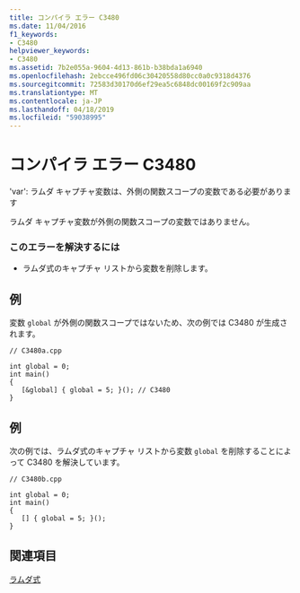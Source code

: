 ```yaml
---
title: コンパイラ エラー C3480
ms.date: 11/04/2016
f1_keywords:
- C3480
helpviewer_keywords:
- C3480
ms.assetid: 7b2e055a-9604-4d13-861b-b38bda1a6940
ms.openlocfilehash: 2ebcce496fd06c30420558d80cc0a0c9318d4376
ms.sourcegitcommit: 72583d30170d6ef29ea5c6848dc00169f2c909aa
ms.translationtype: MT
ms.contentlocale: ja-JP
ms.lasthandoff: 04/18/2019
ms.locfileid: "59038995"
---
```

# <a name="compiler-error-c3480"></a>コンパイラ エラー C3480

'var': ラムダ キャプチャ変数は、外側の関数スコープの変数である必要があります

ラムダ キャプチャ変数が外側の関数スコープの変数ではありません。

### <a name="to-correct-this-error"></a>このエラーを解決するには

- ラムダ式のキャプチャ リストから変数を削除します。

## <a name="example"></a>例

変数 `global` が外側の関数スコープではないため、次の例では C3480 が生成されます。

```
// C3480a.cpp

int global = 0;
int main()
{
   [&global] { global = 5; }(); // C3480
}
```

## <a name="example"></a>例

次の例では、ラムダ式のキャプチャ リストから変数 `global` を削除することによって C3480 を解決しています。

```
// C3480b.cpp

int global = 0;
int main()
{
   [] { global = 5; }();
}
```

## <a name="see-also"></a>関連項目

[ラムダ式](../../cpp/lambda-expressions-in-cpp.md)